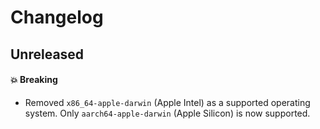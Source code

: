 # Changelog

## Unreleased

#### 💥 Breaking

- Removed `x86_64-apple-darwin` (Apple Intel) as a supported operating system. Only
  `aarch64-apple-darwin` (Apple Silicon) is now supported.
